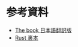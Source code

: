 # 参考資料
- [The book 日本語翻訳版](https://doc.rust-jp.rs/book-ja-pdf/book.pdf)
- [Rust 裏本](https://doc.rust-jp.rs/rust-nomicon-ja/index.html#rust-%E8%A3%8F%E6%9C%AC)

